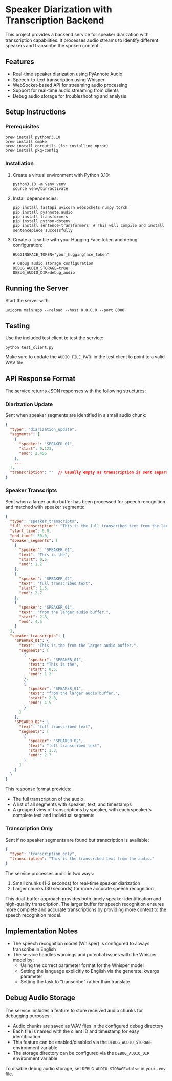 # Speaker Diarization with Transcription Backend

This project provides a backend service for speaker diarization with transcription capabilities. It processes audio streams to identify different speakers and transcribe the spoken content.

## Features

- Real-time speaker diarization using PyAnnote Audio
- Speech-to-text transcription using Whisper
- WebSocket-based API for streaming audio processing
- Support for real-time audio streaming from clients
- Debug audio storage for troubleshooting and analysis

## Setup Instructions

### Prerequisites

```
brew install python@3.10
brew install cmake
brew install coreutils (for installing nproc)
brew install pkg-config
```

### Installation

1. Create a virtual environment with Python 3.10:

   ```
   python3.10 -m venv venv
   source venv/bin/activate
   ```

2. Install dependencies:

   ```
   pip install fastapi uvicorn websockets numpy torch
   pip install pyannote.audio
   pip install transformers
   pip install python-dotenv
   pip install sentence-transformers  # This will compile and install sentencepiece successfully
   ```

3. Create a `.env` file with your Hugging Face token and debug configuration:

   ```
   HUGGINGFACE_TOKEN="your_huggingface_token"

   # Debug audio storage configuration
   DEBUG_AUDIO_STORAGE=true
   DEBUG_AUDIO_DIR=debug_audio
   ```

## Running the Server

Start the server with:

```
uvicorn main:app --reload --host 0.0.0.0 --port 8000
```

## Testing

Use the included test client to test the service:

```
python test_client.py
```

Make sure to update the `AUDIO_FILE_PATH` in the test client to point to a valid WAV file.

## API Response Format

The service returns JSON responses with the following structures:

### Diarization Update

Sent when speaker segments are identified in a small audio chunk:

```json
{
  "type": "diarization_update",
  "segments": [
    {
      "speaker": "SPEAKER_01",
      "start": 0.123,
      "end": 2.456
    },
    ...
  ],
  "transcription": ""  // Usually empty as transcription is sent separately
}
```

### Speaker Transcripts

Sent when a larger audio buffer has been processed for speech recognition and matched with speaker segments:

```json
{
  "type": "speaker_transcripts",
  "full_transcription": "This is the full transcribed text from the larger audio buffer.",
  "start_time": 0.0,
  "end_time": 30.0,
  "speaker_segments": [
    {
      "speaker": "SPEAKER_01",
      "text": "This is the",
      "start": 0.5,
      "end": 1.2
    },
    {
      "speaker": "SPEAKER_02",
      "text": "full transcribed text",
      "start": 1.3,
      "end": 2.7
    },
    {
      "speaker": "SPEAKER_01",
      "text": "from the larger audio buffer.",
      "start": 2.8,
      "end": 4.5
    }
  ],
  "speaker_transcripts": {
    "SPEAKER_01": {
      "text": "This is the from the larger audio buffer.",
      "segments": [
        {
          "speaker": "SPEAKER_01",
          "text": "This is the",
          "start": 0.5,
          "end": 1.2
        },
        {
          "speaker": "SPEAKER_01",
          "text": "from the larger audio buffer.",
          "start": 2.8,
          "end": 4.5
        }
      ]
    },
    "SPEAKER_02": {
      "text": "full transcribed text",
      "segments": [
        {
          "speaker": "SPEAKER_02",
          "text": "full transcribed text",
          "start": 1.3,
          "end": 2.7
        }
      ]
    }
  }
}
```

This response format provides:

- The full transcription of the audio
- A list of all segments with speaker, text, and timestamps
- A grouped view of transcriptions by speaker, with each speaker's complete text and individual segments

### Transcription Only

Sent if no speaker segments are found but transcription is available:

```json
{
  "type": "transcription_only",
  "transcription": "This is the transcribed text from the audio."
}
```

The service processes audio in two ways:

1. Small chunks (1-2 seconds) for real-time speaker diarization
2. Larger chunks (30 seconds) for more accurate speech recognition

This dual-buffer approach provides both timely speaker identification and high-quality transcription. The larger buffer for speech recognition ensures more complete and accurate transcriptions by providing more context to the speech recognition model.

## Implementation Notes

- The speech recognition model (Whisper) is configured to always transcribe in English
- The service handles warnings and potential issues with the Whisper model by:
  - Using the correct parameter format for the Whisper model
  - Setting the language explicitly to English via the generate_kwargs parameter
  - Setting the task to "transcribe" rather than translate

## Debug Audio Storage

The service includes a feature to store received audio chunks for debugging purposes:

- Audio chunks are saved as WAV files in the configured debug directory
- Each file is named with the client ID and timestamp for easy identification
- This feature can be enabled/disabled via the `DEBUG_AUDIO_STORAGE` environment variable
- The storage directory can be configured via the `DEBUG_AUDIO_DIR` environment variable

To disable debug audio storage, set `DEBUG_AUDIO_STORAGE=false` in your `.env` file.

